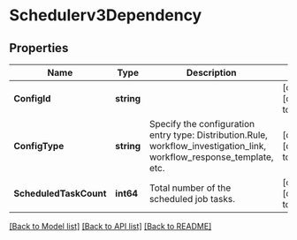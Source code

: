 # Schedulerv3Dependency

## Properties
Name | Type | Description | Notes
------------ | ------------- | ------------- | -------------
**ConfigId** | **string** |  | [optional] [default to null]
**ConfigType** | **string** | Specify the configuration entry type: Distribution.Rule, workflow_investigation_link, workflow_response_template, etc. | [optional] [default to null]
**ScheduledTaskCount** | **int64** | Total number of the scheduled job tasks. | [optional] [default to null]

[[Back to Model list]](../README.md#documentation-for-models) [[Back to API list]](../README.md#documentation-for-api-endpoints) [[Back to README]](../README.md)

